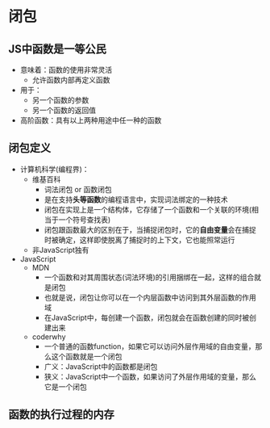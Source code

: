 <!--
 * @Author: East
 * @Date: 2021-10-18 15:24:16
 * @LastEditTime: 2021-10-18 17:15:39
 * @LastEditors: Please set LastEditors
 * @Description: In User Settings Edit
 * @FilePath: \2021\javascript\闭包.md
-->
# 闭包

## JS中函数是一等公民
+ 意味着：函数的使用非常灵活
  - 允许函数内部再定义函数
+ 用于： 
  - 另一个函数的参数
  - 另一个函数的返回值
+ 高阶函数：具有以上两种用途中任一种的函数

## 闭包定义
+ 计算机科学(编程界)：
  - 维基百科
    * 词法闭包 or 函数闭包
    * 是在支持**头等函数**的编程语言中，实现词法绑定的一种技术
    * 闭包在实现上是一个结构体，它存储了一个函数和一个关联的环境(相当于一个符号查找表)
    * 闭包跟函数最大的区别在于，当捕捉闭包时，它的**自由变量**会在捕捉时被确定，这样即使脱离了捕捉时的上下文，它也能照常运行
  - 非JavaScript独有
+ JavaScript
  - MDN
    * 一个函数和对其周围状态(词法环境)的引用捆绑在一起，这样的组合就是闭包
    * 也就是说，闭包让你可以在一个内层函数中访问到其外层函数的作用域
    * 在JavaScript中，每创建一个函数，闭包就会在函数创建的同时被创建出来
  - coderwhy
    * 一个普通的函数function，如果它可以访问外层作用域的自由变量，那么这个函数就是一个闭包
    * 广义：JavaScript中的函数都是闭包
    * 狭义：JavaScript中一个函数，如果访问了外层作用域的变量，那么它是一个闭包

## 函数的执行过程的内存
